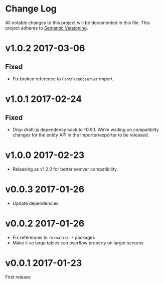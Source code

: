 # Change Log

All notable changes to this project will be documented in this file.
This project adheres to [Semantic Versioning](http://semver.org/).

# v1.0.2 2017-03-06

## Fixed

* Fix broken reference to `FontFaceObserver` import.

# v1.0.1 2017-02-24

## Fixed

* Drop draft-js dependency back to ^0.9.1. We’re waiting on compatibilty changes
  for the entity API in the importer/exporter to be released.

# v1.0.0 2017-02-23

* Releasing as v1.0.0 for better semver compatibility.

# v0.0.3 2017-01-26

* Update dependencies.

# v0.0.2 2017-01-26

* Fix references to `formalist-*` packages
* Make it so large tables can overflow properly on larger screens

# v0.0.1 2017-01-23

First release
